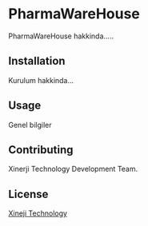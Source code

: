 # PharmaWareHouse

PharmaWareHouse hakkinda.....

## Installation

Kurulum hakkinda...


## Usage
Genel bilgiler

## Contributing
Xinerji Technology Development Team.

## License
[Xineji Technology](https://www.xinerji.com.tr/)